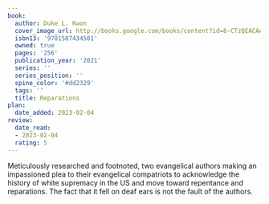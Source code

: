 ```yaml
---
book:
  author: Duke L. Kwon
  cover_image_url: http://books.google.com/books/content?id=8-CTzQEACAAJ&printsec=frontcover&img=1&zoom=1&source=gbs_api
  isbn13: '9781587434501'
  owned: true
  pages: '256'
  publication_year: '2021'
  series: ''
  series_position: ''
  spine_color: '#dd2329'
  tags: ''
  title: Reparations
plan:
  date_added: 2023-02-04
review:
  date_read:
  - 2023-02-04
  rating: 5
---
```

Meticulously researched and footnoted, two evangelical authors making an impassioned plea to their evangelical compatriots to acknowledge the history of white supremacy in the US and move toward repentance and reparations. The fact that it fell on deaf ears is not the fault of the authors. 
